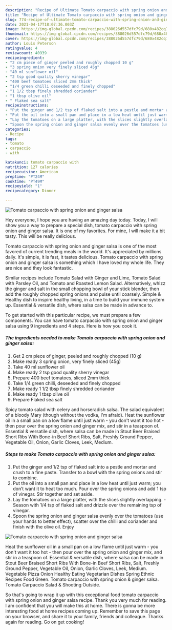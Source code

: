 ```yaml
---
description: "Recipe of Ultimate Tomato carpaccio with spring onion and ginger salsa"
title: "Recipe of Ultimate Tomato carpaccio with spring onion and ginger salsa"
slug: 774-recipe-of-ultimate-tomato-carpaccio-with-spring-onion-and-ginger-salsa
date: 2021-04-17T18:07:36.003Z
image: https://img-global.cpcdn.com/recipes/388026d557dfc79d/680x482cq70/tomato-carpaccio-with-spring-onion-and-ginger-salsa-recipe-main-photo.jpg
thumbnail: https://img-global.cpcdn.com/recipes/388026d557dfc79d/680x482cq70/tomato-carpaccio-with-spring-onion-and-ginger-salsa-recipe-main-photo.jpg
cover: https://img-global.cpcdn.com/recipes/388026d557dfc79d/680x482cq70/tomato-carpaccio-with-spring-onion-and-ginger-salsa-recipe-main-photo.jpg
author: Louis Peterson
ratingvalue: 4
reviewcount: 40939
recipeingredient:
- "2 cm piece of ginger peeled and roughly chopped 10 g"
- "3 spring onion very finely sliced 45g"
- "40 ml sunflower oil"
- "2 tsp good quality sherry vinegar"
- "400 beef tomatoes sliced 2mm thick"
- "1/4 green chilli deseeded and finely chopped"
- "1 1/2 tbsp finely shredded coriander"
- "1 tbsp olive oil"
- " Flaked sea salt"
recipeinstructions:
- "Put the ginger and 1/2 tsp of flaked salt into a pestle and mortar and crush to a fine paste. Transfer to a bowl with the spring onions and stir to combine."
- "Put the oil into a small pan and place in a low heat until just warm; you don’t want it to heat too much. Pour over the spring onions and add 1 tsp of vinegar. Stir together and set aside."
- "Lay the tomatoes on a large platter, with the slices slightly overlapping.  Season with 1/4 tsp of flaked salt and drizzle over the remaining tsp of vinegar."
- "Spoon the spring onion and ginger salsa evenly over the tomatoes (use your hands to better effect), scatter over the chilli and coriander and finish with the olive oil. Enjoy"
categories:
- Recipe
tags:
- tomato
- carpaccio
- with

katakunci: tomato carpaccio with 
nutrition: 127 calories
recipecuisine: American
preptime: "PT24M"
cooktime: "PT49M"
recipeyield: "1"
recipecategory: Dinner

---
```



![Tomato carpaccio with spring onion and ginger salsa](https://img-global.cpcdn.com/recipes/388026d557dfc79d/680x482cq70/tomato-carpaccio-with-spring-onion-and-ginger-salsa-recipe-main-photo.jpg)

Hey everyone, I hope you are having an amazing day today. Today, I will show you a way to prepare a special dish, tomato carpaccio with spring onion and ginger salsa. It is one of my favorites. For mine, I will make it a bit tasty. This will be really delicious.

Tomato carpaccio with spring onion and ginger salsa is one of the most favored of current trending meals in the world. It's appreciated by millions daily. It's simple, it is fast, it tastes delicious. Tomato carpaccio with spring onion and ginger salsa is something which I have loved my whole life. They are nice and they look fantastic.

Similar recipes include Tomato Salad with Ginger and Lime, Tomato Salad with Parsley Oil, and Tomato and Roasted Lemon Salad. Alternatively, whizz the ginger and salt in the small chopping bowl of your stick blender, then add the roughly chopped spring onions and pulse until coarsely. Simple &amp; Healthy dish to inspire healthy living, in a time to build your immune system up. Essential &amp; versatile dish, where salsa can be made in advance to.


To get started with this particular recipe, we must prepare a few components. You can have tomato carpaccio with spring onion and ginger salsa using 9 ingredients and 4 steps. Here is how you cook it.

<!--inarticleads1-->

##### The ingredients needed to make Tomato carpaccio with spring onion and ginger salsa:

1. Get 2 cm piece of ginger, peeled and roughly chopped (10 g)
1. Make ready 3 spring onion, very finely sliced (45g)
1. Take 40 ml sunflower oil
1. Make ready 2 tsp good quality sherry vinegar
1. Prepare 400 beef tomatoes, sliced 2mm thick
1. Take 1/4 green chilli, deseeded and finely chopped
1. Make ready 1 1/2 tbsp finely shredded coriander
1. Make ready 1 tbsp olive oil
1. Prepare  Flaked sea salt


Spicy tomato salad with celery and horseradish salsa. The salad equivalent of a bloody Mary (though without the vodka, I&#39;m afraid). Heat the sunflower oil in a small pan on a low flame until just warm - you don&#39;t want it too hot - then pour over the spring onion and ginger mix, and stir in a teaspoon of. Essential &amp; versatile dish, where salsa can be made in Stout Beer Braised Short Ribs With Bone-in Beef Short Ribs, Salt, Freshly Ground Pepper, Vegetable Oil, Onion, Garlic Cloves, Leek, Medium. 

<!--inarticleads2-->

##### Steps to make Tomato carpaccio with spring onion and ginger salsa:

1. Put the ginger and 1/2 tsp of flaked salt into a pestle and mortar and crush to a fine paste. Transfer to a bowl with the spring onions and stir to combine.
1. Put the oil into a small pan and place in a low heat until just warm; you don’t want it to heat too much. Pour over the spring onions and add 1 tsp of vinegar. Stir together and set aside.
1. Lay the tomatoes on a large platter, with the slices slightly overlapping.  - Season with 1/4 tsp of flaked salt and drizzle over the remaining tsp of vinegar.
1. Spoon the spring onion and ginger salsa evenly over the tomatoes (use your hands to better effect), scatter over the chilli and coriander and finish with the olive oil. Enjoy
<img src="//assets-global.cpcdn.com/assets/icons/button_play-2c75c40dde080a61004c1f40b05d8f140eaff45d7e9e6481dc71c63d2e7c4909.png" alt="Tomato carpaccio with spring onion and ginger salsa">

Heat the sunflower oil in a small pan on a low flame until just warm - you don&#39;t want it too hot - then pour over the spring onion and ginger mix, and stir in a teaspoon of. Essential &amp; versatile dish, where salsa can be made in Stout Beer Braised Short Ribs With Bone-in Beef Short Ribs, Salt, Freshly Ground Pepper, Vegetable Oil, Onion, Garlic Cloves, Leek, Medium. Vegetable Pizza Onion Healthy Eating Vegetarian Dishes Spring Ethnic Recipes Food Green. Tomato carpaccio with spring onion &amp; ginger salsa. Tomato Carpaccio Salad &amp; Shooting Outside. 

So that's going to wrap it up with this exceptional food tomato carpaccio with spring onion and ginger salsa recipe. Thank you very much for reading. I am confident that you will make this at home. There is gonna be more interesting food at home recipes coming up. Remember to save this page on your browser, and share it to your family, friends and colleague. Thanks again for reading. Go on get cooking!

